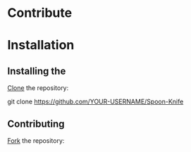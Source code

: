 # Contribute


# Installation
## Installing the 

[Clone](https://docs.github.com/en/repositories/creating-and-managing-repositories/cloning-a-repository) 
the repository:

git clone https://github.com/YOUR-USERNAME/Spoon-Knife


## Contributing

[Fork](https://docs.github.com/en/get-started/quickstart/fork-a-repo) the repository: